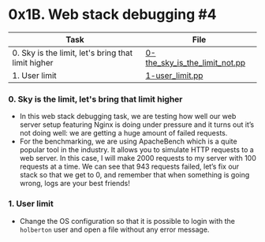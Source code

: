 # 0x1B. Web stack debugging #4

| Task                                               | File                                                             |
| -------------------------------------------------- | ---------------------------------------------------------------- |
| 0. Sky is the limit, let's bring that limit higher | [0-the_sky_is_the_limit_not.pp](./0-the_sky_is_the_limit_not.pp) |
| 1. User limit                                      | [1-user_limit.pp](./1-user_limit.pp)                             |

### 0. Sky is the limit, let's bring that limit higher

- In this web stack debugging task, we are testing how well our web server setup featuring Nginx is doing under pressure and it turns out it’s not doing well: we are getting a huge amount of failed requests.
- For the benchmarking, we are using ApacheBench which is a quite popular tool in the industry. It allows you to simulate HTTP requests to a web server. In this case, I will make 2000 requests to my server with 100 requests at a time. We can see that 943 requests failed, let’s fix our stack so that we get to 0, and remember that when something is going wrong, logs are your best friends!

### 1. User limit

- Change the OS configuration so that it is possible to login with the `holberton` user and open a file without any error message.
